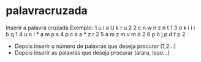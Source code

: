 # palavracruzada

Inserir a palavra cruzada
Exemplo:
1 u i a U k r u 2
2 c n w n z n t 1
3 o k i i i b q 1
4 u n i * a m p s
4 p c a a * z r 2
5 a m z m v m d 2
6 p h j p d f p 2

- Depois inserir o número de palavras que deseja procurar (1,2...)
- Depois inserir as palavras que deseja procurar (arara, leao...)

